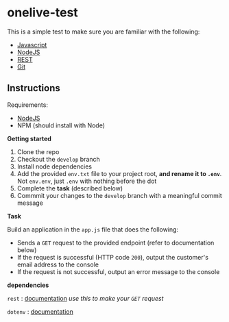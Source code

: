 # onelive-test

This is a simple test to make sure you are familiar with the following:
  - [Javascript](https://developer.mozilla.org/en-US/docs/Web/JavaScript)
  - [NodeJS](https://nodejs.org/en/)
  - [REST](https://www.ics.uci.edu/~fielding/pubs/dissertation/rest_arch_style.htm)
  - [Git](https://git-scm.com/)

## Instructions
Requirements:
  - [NodeJS](https://nodejs.org/en/)
  - NPM (should install with Node)
  
**Getting started**
  1. Clone the repo
  2. Checkout the `develop` branch
  3. Install node dependencies
  4. Add the provided `env.txt` file to your project root, **and rename it to `.env`**. Not `env.env`, just `.env` with nothing before the dot
  5. Complete the **task** (described below)
  6. Commmit your changes to the `develop` branch with a meaningful commit message

**Task**

Build an application in the `app.js` file that does the following:
  - Sends a `GET` request to the provided endpoint (refer to documentation below)
  - If the request is successful (HTTP code `200`), output the customer's email address to the console
  - If the request is not successful, output an error message to the console

**dependencies**

`rest` : [documentation](https://www.npmjs.com/package/rest) *use this to make your `GET` request*

`dotenv` : [documentation](https://www.npmjs.com/package/dotenv)
